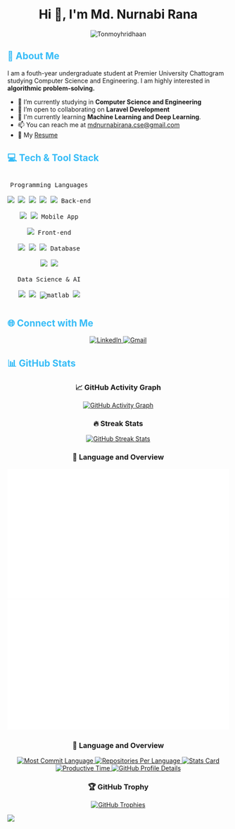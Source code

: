 <h1 align="center">Hi 👋, I'm Md. Nurnabi Rana</h1>
<p align="center">
  <img src="https://readme-typing-svg.herokuapp.com?color=36BCF7FF&lines=Competetive+Programmer;Machine+Learning+Enthusiasts&center=true&width=500&height=45" alt="Tonmoyhridhaan">
</p>

<h2 style="color: #36BCF7FF;"> 💫 About Me</h2> 
<p>I am a fouth-year undergraduate student at Premier University Chattogram studying Computer Science and Engineering. I am highly interested in <strong>algorithmic problem-solving.</strong></p>  

<ul>  
  <li>🔭 I’m currently studying in <strong>Computer Science and Engineering</strong></li>
  <li>👯 I’m open to collaborating on <strong>Laravel Development</strong></li>  
  <li>🌱 I'm currently learning <strong>Machine Learning and Deep Learning</strong>.</li>  
  <li>📫 You can reach me at <a href="mailto:mdnurnabirana.cse@gmail.com">mdnurnabirana.cse@gmail.com</a></li>  
  <li>📄 My <a href="https://flowcv.com/resume/m4ehnskgfd">Resume</a></li>  
</ul>

<h2 style="color: #36BCF7FF;">💻 Tech & Tool Stack</h2>
<div>
  <p style="display: inline-block;" align="center">
    <kbd>
      <kbd>Programming Languages</kbd><br><br>
      <img width="30px" src="https://cdn.jsdelivr.net/gh/devicons/devicon/icons/cplusplus/cplusplus-original.svg" />
      <img width="30px" src="https://cdn.jsdelivr.net/gh/devicons/devicon/icons/python/python-original.svg" />
      <img width="30px" src="https://cdn.jsdelivr.net/gh/devicons/devicon/icons/java/java-plain.svg" />
      <img width="30px" src="https://cdn.jsdelivr.net/gh/devicons/devicon/icons/dart/dart-original.svg" />
      <img width="30px" src="https://cdn.jsdelivr.net/gh/devicons/devicon/icons/javascript/javascript-original.svg" />
    </kbd>
    <kbd>
      <kbd>Back-end</kbd><br><br>
      <img width="30px" src="https://cdn.jsdelivr.net/npm/simple-icons@13.13.0/icons/php.svg" />
      <img width="30px" src="https://cdn.jsdelivr.net/npm/simple-icons@13.13.0/icons/laravel.svg" />
    </kbd>
    <kbd>
      <kbd>Mobile App</kbd><br><br>
      <img width="30px" src="https://cdn.jsdelivr.net/gh/devicons/devicon/icons/flutter/flutter-plain.svg" />
    </kbd>
    <kbd>
      <kbd>Front-end</kbd><br><br>
      <img width="30px" src="https://cdn.jsdelivr.net/gh/devicons/devicon/icons/html5/html5-original.svg" />
      <img width="30px" src="https://cdn.jsdelivr.net/gh/devicons/devicon/icons/css3/css3-plain-wordmark.svg" />
      <img width="30px" src="https://cdn.jsdelivr.net/gh/devicons/devicon/icons/bootstrap/bootstrap-plain.svg" />
    </kbd>
    <kbd>
      <kbd>Database</kbd><br><br>
      <img width="30px" src="https://cdn.jsdelivr.net/gh/devicons/devicon/icons/mysql/mysql-original.svg" />
      <img width="30px" src="https://cdn.jsdelivr.net/gh/devicons/devicon/icons/postgresql/postgresql-original.svg" />
    </kbd>
    <br><br>
    <kbd>
      <kbd>Data Science & AI</kbd><br><br>
      <img width="30px" src="https://cdn.jsdelivr.net/gh/devicons/devicon/icons/numpy/numpy-original.svg" />
      <img width="30px" src="https://cdn.jsdelivr.net/gh/devicons/devicon/icons/pandas/pandas-original.svg" />
      <img title="matlab" width="30px" src="https://cdn.jsdelivr.net/gh/devicons/devicon/icons/matlab/matlab-original.svg" />
      <img width="30px" src="https://cdn.jsdelivr.net/gh/devicons/devicon/icons/tensorflow/tensorflow-original.svg" />
    </kbd>
  </p>
</div>

<h2 style="color: #36BCF7FF;">🌐 Connect with Me</h2>
<p align="center">
  <a href="https://www.linkedin.com/in/md-nurnabi-rana-4a2413187/" target="_blank">
    <img src="https://skillicons.dev/icons?i=linkedin&theme=dark" alt="LinkedIn" />
  </a>
  <a href="mailto:mdnurnabirana.cse@gmail.com" target="_blank">
    <img src="https://skillicons.dev/icons?i=gmail&theme=dark" alt="Gmail" />
  </a>
</p>

<h2 style="color: #36BCF7FF;">📊 GitHub Stats</h2>
<div align="center">
  <h3>📈 GitHub Activity Graph</h3>
  <a href="https://github.com/mdnurnabirana">
    <img src="https://github-readme-activity-graph.vercel.app/graph?username=mdnurnabirana" alt="GitHub Activity Graph" />
  </a>
</div>

<!-- Section 1: Streak Stats -->
<div align="center">
  <h3>🔥 Streak Stats</h3>
  <a href="https://github.com/mdnurnabirana">
    <img src="https://github-readme-streak-stats.herokuapp.com?user=mdnurnabirana&theme=dark" alt="GitHub Streak Stats" />
  </a>
</div>

<!-- Section 2: Language and Overview Stats -->
<div align="center">
  <h3>📜 Language and Overview</h3>
  <a align="center" href="https://github.com/mdnurnabirana/github-stats">
    <img src="https://github.com/mdnurnabirana/github-stats/blob/master/generated/overview.svg#gh-dark-mode-only" alt="GitHub Overview Stats" />
    <img src="https://github.com/mdnurnabirana/github-stats/blob/master/generated/languages.svg#gh-dark-mode-only" alt="GitHub Languages Stats" />
  </a>
</div>

<!-- Section 3: Profile Details & Overview -->
<div align="center">
  <h3>📜 Language and Overview</h3>
  <a href="https://github.com/mdnurnabirana/github-stats">
    <img src="http://github-profile-summary-cards.vercel.app/api/cards/most-commit-language?username=mdnurnabirana&theme=dark" alt="Most Commit Language" />
    <img src="http://github-profile-summary-cards.vercel.app/api/cards/repos-per-language?username=mdnurnabirana&theme=dark" alt="Repositories Per Language" /> 
    <img src="http://github-profile-summary-cards.vercel.app/api/cards/stats?username=mdnurnabirana&theme=dark" alt="Stats Card" />
    <img src="http://github-profile-summary-cards.vercel.app/api/cards/productive-time?username=mdnurnabirana&theme=dark&utcOffset=6" alt="Productive Time" />
    <img src="http://github-profile-summary-cards.vercel.app/api/cards/profile-details?username=mdnurnabirana&theme=dark" alt="GitHub Profile Details" />
  </a>
</div>

<!-- Section 3: GitHub Trophy -->
<div align="center">
  <h3>🏆 GitHub Trophy</h3>
  <a href="https://github.com/ryo-ma/github-profile-trophy">
    <img src="https://github-profile-trophy.vercel.app/?username=mdnurnabirana" alt="GitHub Trophies" />
  </a>
</div>

![](./profile-3d-contrib/profile-night-rainbow.svg)
